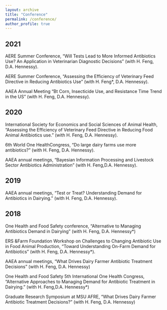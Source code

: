 ```yaml
---
layout: archive
title: "Conference"
permalink: /conference/
author_profile: true
---
```



## 2021 
AERE Summer Conference, “Will Tests Lead to More Informed Antibiotics Use?  An Application in Veterinarian Diagnostic Decisions” (with H. Feng, D.A. Hennessy).

AERE Summer Conference, “Assessing the Efficiency of Veterinary Feed Directive in Reducing Antibiotics Use” (with H. Feng*, D.A. Hennessy).

AAEA Annual Meeting “Bt Corn, Insecticide Use, and Resistance Time Trend in the US” (with H. Feng, D.A. Hennessy).
## 2020
International Society for Economics and Social Sciences of Animal Health, “Assessing the Efficiency of Veterinary Feed Directive in Reducing Food Animal Antibiotics use.” (with H. Feng,  D.A. Hennessy).

6th World One HealthCongress, “Do large dairy farms use more antibiotics?”  (with H. Feng, D.A. Hennessy).

AAEA annual meetings, “Bayesian  Information  Processing  and  Livestock  Sector  Antibiotics  Administration”  (with  H.  Feng,D.A. Hennessy).
## 2019
AAEA annual meetings, “Test or Treat?  Understanding Demand for Antibiotics in Dairying.”  (with H. Feng, D.A. Hennessy).

## 2018
One Health and Food Safety conference, “Alternative to Managing Antibiotics Demand in Dairying” (with H. Feng, D.A. Hennessy*) 

ERS &Farm Foundation Workshop on Challenges to Changing Antibiotic Use in Food Animal Production, “Toward Understanding On-Farm Demand for Antibiotics” (with H. Feng,  D.A. Hennessy*).

AAEA annual meetings, “What Drives Dairy Farmer Antibiotic Treatment Decisions” (with H. Feng, D.A. Hennessy)

One  Health  and  Food  Safety  5th  International  One  Health  Congress, “Alternative Approaches to Managing Demand for Antibiotic Treatment in Dairying.”  (with H. Feng,D.A.  Hennessy*)  

Graduate Research  Symposium at MSU AFRE, “What Drives Dairy Farmer Antibiotic Treatment Decisions?” (with H. Feng, D.A. Hennessy) 

